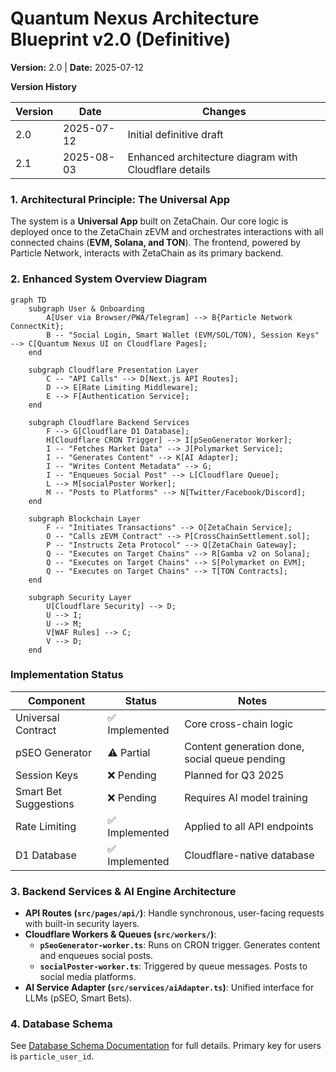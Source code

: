 # Quantum Nexus Architecture Blueprint v2.0 (Definitive)

**Version:** 2.0 | **Date:** 2025-07-12

**Version History**

| Version | Date       | Changes                  |
|---------|------------|--------------------------|
| 2.0     | 2025-07-12 | Initial definitive draft |
| 2.1     | 2025-08-03 | Enhanced architecture diagram with Cloudflare details |

### 1. Architectural Principle: The Universal App
The system is a **Universal App** built on ZetaChain. Our core logic is deployed once to the ZetaChain zEVM and orchestrates interactions with all connected chains (**EVM, Solana, and TON**). The frontend, powered by Particle Network, interacts with ZetaChain as its primary backend.

### 2. Enhanced System Overview Diagram
```mermaid
graph TD
    subgraph User & Onboarding
        A[User via Browser/PWA/Telegram] --> B{Particle Network ConnectKit};
        B -- "Social Login, Smart Wallet (EVM/SOL/TON), Session Keys" --> C[Quantum Nexus UI on Cloudflare Pages];
    end

    subgraph Cloudflare Presentation Layer
        C -- "API Calls" --> D[Next.js API Routes];
        D --> E[Rate Limiting Middleware];
        E --> F[Authentication Service];
    end

    subgraph Cloudflare Backend Services
        F --> G[Cloudflare D1 Database];
        H[Cloudflare CRON Trigger] --> I[pSeoGenerator Worker];
        I -- "Fetches Market Data" --> J[Polymarket Service];
        I -- "Generates Content" --> K[AI Adapter];
        I -- "Writes Content Metadata" --> G;
        I -- "Enqueues Social Post" --> L[Cloudflare Queue];
        L --> M[socialPoster Worker];
        M -- "Posts to Platforms" --> N[Twitter/Facebook/Discord];
    end

    subgraph Blockchain Layer
        F -- "Initiates Transactions" --> O[ZetaChain Service];
        O -- "Calls zEVM Contract" --> P[CrossChainSettlement.sol];
        P -- "Instructs Zeta Protocol" --> Q[ZetaChain Gateway];
        Q -- "Executes on Target Chains" --> R[Gamba v2 on Solana];
        Q -- "Executes on Target Chains" --> S[Polymarket on EVM];
        Q -- "Executes on Target Chains" --> T[TON Contracts];
    end

    subgraph Security Layer
        U[Cloudflare Security] --> D;
        U --> I;
        U --> M;
        V[WAF Rules] --> C;
        V --> D;
    end
```

### Implementation Status

| Component              | Status        | Notes |
|------------------------|---------------|-------|
| Universal Contract     | ✅ Implemented| Core cross-chain logic |
| pSEO Generator         | ⚠️ Partial    | Content generation done, social queue pending |
| Session Keys           | ❌ Pending    | Planned for Q3 2025 |
| Smart Bet Suggestions  | ❌ Pending    | Requires AI model training |
| Rate Limiting          | ✅ Implemented| Applied to all API endpoints |
| D1 Database            | ✅ Implemented| Cloudflare-native database |

### 3. Backend Services & AI Engine Architecture
- **API Routes (`src/pages/api/`)**: Handle synchronous, user-facing requests with built-in security layers.
- **Cloudflare Workers & Queues (`src/workers/`)**:
  - **`pSeoGenerator-worker.ts`**: Runs on CRON trigger. Generates content and enqueues social posts.
  - **`socialPoster-worker.ts`**: Triggered by queue messages. Posts to social media platforms.
- **AI Service Adapter (`src/services/aiAdapter.ts`)**: Unified interface for LLMs (pSEO, Smart Bets).

### 4. Database Schema
See [Database Schema Documentation](/docs/architecture/database-schema.md) for full details. Primary key for users is `particle_user_id`.
